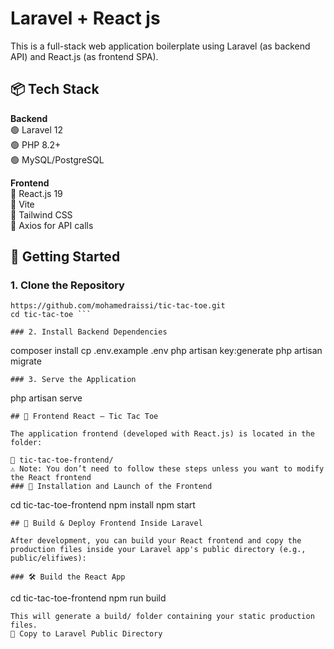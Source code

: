 # Laravel + React js
This is a full-stack web application boilerplate using Laravel (as backend API) and React.js (as frontend SPA).

## 📦 Tech Stack

**Backend**  
🟢 Laravel 12  
🟢 PHP 8.2+  
🟢 MySQL/PostgreSQL  

**Frontend**  
🔵 React.js 19  
🔵 Vite  
🔵 Tailwind CSS  
🔵 Axios for API calls  
## 🚀 Getting Started

### 1. Clone the Repository
```
https://github.com/mohamedraissi/tic-tac-toe.git
cd tic-tac-toe ```

### 2. Install Backend Dependencies
```
composer install
cp .env.example .env
php artisan key:generate
php artisan migrate
 ```
### 3. Serve the Application
```
php artisan serve
 ```
## 🎯 Frontend React – Tic Tac Toe

The application frontend (developed with React.js) is located in the folder:

📁 tic-tac-toe-frontend/
⚠️ Note: You don’t need to follow these steps unless you want to modify the React frontend
### 🔧 Installation and Launch of the Frontend
```
cd tic-tac-toe-frontend
npm install
npm start
 ```
## 🚀 Build & Deploy Frontend Inside Laravel

After development, you can build your React frontend and copy the production files inside your Laravel app's public directory (e.g., public/elifiwes):

### 🛠 Build the React App

```
cd tic-tac-toe-frontend
npm run build
 ```
This will generate a build/ folder containing your static production files.
📁 Copy to Laravel Public Directory
